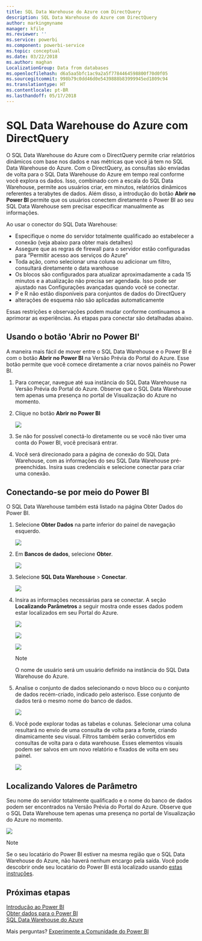 ```yaml
---
title: SQL Data Warehouse do Azure com DirectQuery
description: SQL Data Warehouse do Azure com DirectQuery
author: markingmyname
manager: kfile
ms.reviewer: ''
ms.service: powerbi
ms.component: powerbi-service
ms.topic: conceptual
ms.date: 03/22/2018
ms.author: maghan
LocalizationGroup: Data from databases
ms.openlocfilehash: d6a5aa5bfc1ac9a2a5f7784464598800f70d0f05
ms.sourcegitcommit: 998b79c0dd46d0e5439888b83999945ed1809c94
ms.translationtype: HT
ms.contentlocale: pt-BR
ms.lasthandoff: 05/17/2018
---
```

# <a name="azure-sql-data-warehouse-with-directquery"></a>SQL Data Warehouse do Azure com DirectQuery
O SQL Data Warehouse do Azure com o DirectQuery permite criar relatórios dinâmicos com base nos dados e nas métricas que você já tem no SQL Data Warehouse do Azure. Com o DirectQuery, as consultas são enviadas de volta para o SQL Data Warehouse do Azure em tempo real conforme você explora os dados. Isso, combinado com a escala do SQL Data Warehouse, permite aos usuários criar, em minutos, relatórios dinâmicos referentes a terabytes de dados. Além disso, a introdução do botão **Abrir no Power BI** permite que os usuários conectem diretamente o Power BI ao seu SQL Data Warehouse sem precisar especificar manualmente as informações.

Ao usar o conector do SQL Data Warehouse:

* Especifique o nome do servidor totalmente qualificado ao estabelecer a conexão (veja abaixo para obter mais detalhes)
* Assegure que as regras de firewall para o servidor estão configuradas para “Permitir acesso aos serviços do Azure”
* Toda ação, como selecionar uma coluna ou adicionar um filtro, consultará diretamente o data warehouse
* Os blocos são configurados para atualizar aproximadamente a cada 15 minutos e a atualização não precisa ser agendada.  Isso pode ser ajustado nas Configurações avançadas quando você se conectar.
* P e R não estão disponíveis para conjuntos de dados do DirectQuery
* alterações de esquema não são aplicadas automaticamente

Essas restrições e observações podem mudar conforme continuamos a aprimorar as experiências. As etapas para conectar são detalhadas abaixo.

## <a name="using-the-open-in-power-bi-button"></a>Usando o botão 'Abrir no Power BI'
A maneira mais fácil de mover entre o SQL Data Warehouse e o Power BI é com o botão **Abrir no Power BI** na Versão Prévia do Portal do Azure. Esse botão permite que você comece diretamente a criar novos painéis no Power BI.

1. Para começar, navegue até sua instância do SQL Data Warehouse na Versão Prévia do Portal do Azure. Observe que o SQL Data Warehouse tem apenas uma presença no portal de Visualização do Azure no momento.
2. Clique no botão **Abrir no Power BI**
   
    ![](media/service-azure-sql-data-warehouse-with-direct-connect/openinpowerbi.png)
3. Se não for possível conectá-lo diretamente ou se você não tiver uma conta do Power BI, você precisará entrar.
4. Você será direcionado para a página de conexão do SQL Data Warehouse, com as informações do seu SQL Data Warehouse pré-preenchidas. Insira suas credenciais e selecione conectar para criar uma conexão.

## <a name="connecting-through-power-bi"></a>Conectando-se por meio do Power BI
O SQL Data Warehouse também está listado na página Obter Dados do Power BI. 

1. Selecione **Obter Dados** na parte inferior do painel de navegação esquerdo.  
   
    ![](media/service-azure-sql-data-warehouse-with-direct-connect/getdatabutton.png)
2. Em **Bancos de dados**, selecione **Obter**.
   
    ![](media/service-azure-sql-data-warehouse-with-direct-connect/databases.png)
3. Selecione **SQL Data Warehouse** \> **Conectar**.
   
    ![](media/service-azure-sql-data-warehouse-with-direct-connect/azuresqldatawarehouseconnect.png)
4. Insira as informações necessárias para se conectar. A seção **Localizando Parâmetros** a seguir mostra onde esses dados podem estar localizados em seu Portal do Azure.
   
    ![](media/service-azure-sql-data-warehouse-with-direct-connect/servername.png)
   
    ![](media/service-azure-sql-data-warehouse-with-direct-connect/servernamewithadvanced.png)
   
    ![](media/service-azure-sql-data-warehouse-with-direct-connect/username.png)
   
   > [!NOTE]
   > O nome de usuário será um usuário definido na instância do SQL Data Warehouse do Azure.
   > 
   > 
5. Analise o conjunto de dados selecionando o novo bloco ou o conjunto de dados recém-criado, indicado pelo asterisco. Esse conjunto de dados terá o mesmo nome do banco de dados.
   
    ![](media/service-azure-sql-data-warehouse-with-direct-connect/dataset2.png)
6. Você pode explorar todas as tabelas e colunas. Selecionar uma coluna resultará no envio de uma consulta de volta para a fonte, criando dinamicamente seu visual. Filtros também serão convertidos em consultas de volta para o data warehouse. Esses elementos visuais podem ser salvos em um novo relatório e fixados de volta em seu painel.
   
    ![](media/service-azure-sql-data-warehouse-with-direct-connect/explore3.png)

## <a name="finding-parameter-values"></a>Localizando Valores de Parâmetro
Seu nome do servidor totalmente qualificado e o nome do banco de dados podem ser encontrados na Versão Prévia do Portal do Azure. Observe que o SQL Data Warehouse tem apenas uma presença no portal de Visualização do Azure no momento.

![](media/service-azure-sql-data-warehouse-with-direct-connect/azureportal.png)

> [!NOTE]
> Se o seu locatário do Power BI estiver na mesma região que o SQL Data Warehouse do Azure, não haverá nenhum encargo pela saída. Você pode descobrir onde seu locatário do Power BI está localizado usando [estas instruções](https://docs.microsoft.com/en-us/power-bi/service-admin-where-is-my-tenant-located).
>

## <a name="next-steps"></a>Próximas etapas
[Introdução ao Power BI](service-get-started.md)  
[Obter dados para o Power BI](service-get-data.md)  
[SQL Data Warehouse do Azure](https://azure.microsoft.com/en-us/documentation/services/sql-data-warehouse/)  

Mais perguntas? [Experimente a Comunidade do Power BI](http://community.powerbi.com/)